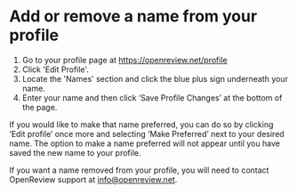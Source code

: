# Add or remove a name from your profile

1. Go to your profile page at https://openreview.net/profile
2. Click 'Edit Profile'.
3. Locate the 'Names' section and click the blue plus sign underneath your name.&#x20;
4. Enter your name and then click ‘Save Profile Changes’ at the bottom of the page.

If you would like to make that name preferred, you can do so by clicking ‘Edit profile’ once more and selecting ‘Make Preferred’ next to your desired name. The option to make a name preferred will not appear until you have saved the new name to your profile.&#x20;

If you want a name removed from your profile, you will need to contact OpenReview support at info@openreview.net.
